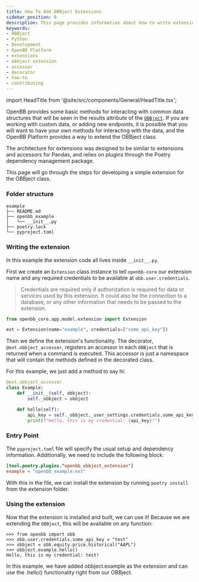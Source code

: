 ```yaml
---
title: How To Add OBBject Extensions
sidebar_position: 8
description: This page provides information about how to write extensions for the OpenBB OBBject class.
keywords:
- OBBject
- Python
- Development
- OpenBB Platform
- extensions
- obbject extension
- accessor
- decorator
- how-to
- contributing
---
```


import HeadTitle from '@site/src/components/General/HeadTitle.tsx';

<HeadTitle title="How To Add OBBject Extensions - How-To - Development | OpenBB Platform Docs" />

OpenBB provides some basic methods for interacting with common data structures that will be seen in the results attribute of the [`OBBject`](platform/development/obbject.md).
If you are working with custom data, or adding new endpoints, it is possible that you will want to have your own methods for interacting with the data, and the OpenBB Platform provides a way to extend the OBBject class.

The architecture for extensions was designed to be similar to extensions and accessors for Pandas, and relies on plugins through the Poetry dependency management package.

This page will go through the steps for developing a simple extension for the OBBject class.

### Folder structure

```shell
example
├── README.md
├── openbb_example
│   └── __init__.py
├── poetry.lock
└── pyproject.toml
```

### Writing the extension

In this example the extension code all lives inside `__init__.py`.

First we create an `Extension` class instance to tell `openbb-core` our extension name and any required credentials to be available at `obb.user.credentials`.

> Credentials are required only if authorization is required for data or services used by this extension.
> It could also be the connection to a database, or any other information that needs to be passed to the extension.

```python
from openbb_core.app.model.extension import Extension

ext = Extension(name="example", credentials=["some_api_key"])
```

Then we define the extension's functionality. The decorator, `@ext.obbject_accessor`, registers an accessor in each `OBBject` that is returned when a command is executed. This accessor is just a namespace that will contain the methods defined in the decorated class.

For this example, we just add a method to say hi:

```python
@ext.obbject_accessor
class Example:
    def __init__(self, obbject):
        self._obbject = obbject

    def hello(self):
        api_key = self._obbject._user_settings.credentials.some_api_key.get_secret_value()
        print(f"Hello, this is my credential: {api_key}!")
```

### Entry Point

The `pyproject.toml` file will specify the usual setup and dependency information. Additionally, we need to include the following block:

```toml
[tool.poetry.plugins."openbb_obbject_extension"]
example = "openbb_example:ext"
```

With this in the file, we can install the extension by running `poetry install` from the extension folder.

### Using the extension

Now that the extension is installed and built, we can use it! Because we are extending the `OBBject`, this will be available on any function:

```shell
>>> from openbb import obb
>>> obb.user.credentials.some_api_key = "test"
>>> obbject = obb.equity.price.historical("AAPL")
>>> obbject.example.hello()
Hello, this is my credential: test!
```

In this example, we have added obbject.example as the extension and can use the .hello() functionality right from our OBBject.
